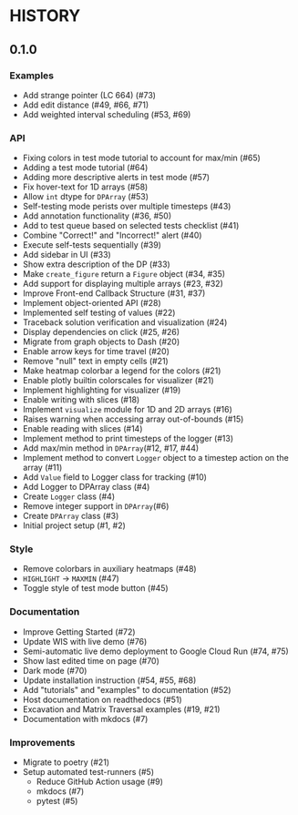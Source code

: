 # HISTORY

## 0.1.0

### Examples

- Add strange pointer (LC 664) (#73)
- Add edit distance (#49, #66, #71)
- Add weighted interval scheduling (#53, #69)

### API

- Fixing colors in test mode tutorial to account for max/min (#65)
- Adding a test mode tutorial (#64)
- Adding more descriptive alerts in test mode (#57)
- Fix hover-text for 1D arrays (#58)
- Allow `int` dtype for `DPArray` (#53)
- Self-testing mode perists over multiple timesteps (#43)
- Add annotation functionality (#36, #50)
- Add to test queue based on selected tests checklist (#41)
- Combine "Correct!" and "Incorrect!" alert (#40)
- Execute self-tests sequentially (#39)
- Add sidebar in UI (#33)
- Show extra description of the DP (#33)
- Make `create_figure` return a `Figure` object (#34, #35)
- Add support for displaying multiple arrays (#23, #32)
- Improve Front-end Callback Structure (#31, #37)
- Implement object-oriented API (#28)
- Implemented self testing of values (#22)
- Traceback solution verification and visualization (#24)
- Display dependencies on click (#25, #26)
- Migrate from graph objects to Dash (#20)
- Enable arrow keys for time travel (#20)
- Remove "null" text in empty cells (#21)
- Make heatmap colorbar a legend for the colors (#21)
- Enable plotly builtin colorscales for visualizer (#21)
- Implement highlighting for visualizer (#19)
- Enable writing with slices (#18)
- Implement `visualize` module for 1D and 2D arrays (#16)
- Raises warning when accessing array out-of-bounds (#15)
- Enable reading with slices (#14)
- Implement method to print timesteps of the logger (#13)
- Add max/min method in `DPArray`(#12, #17, #44)
- Implement method to convert `Logger` object to a timestep action on the
  array (#11)
- Add `Value` field to Logger class for tracking (#10)
- Add Logger to DPArray class (#4)
- Create `Logger` class (#4)
- Remove integer support in `DPArray`(#6)
- Create `DPArray` class (#3)
- Initial project setup (#1, #2)

### Style

- Remove colorbars in auxiliary heatmaps (#48)
- `HIGHLIGHT` -> `MAXMIN` (#47)
- Toggle style of test mode button (#45)

### Documentation

- Improve Getting Started (#72)
- Update WIS with live demo (#76)
- Semi-automatic live demo deployment to Google Cloud Run (#74, #75)
- Show last edited time on page (#70)
- Dark mode (#70)
- Update installation instruction (#54, #55, #68)
- Add "tutorials" and "examples" to documentation (#52)
- Host documentation on readthedocs (#51)
- Excavation and Matrix Traversal examples (#19, #21)
- Documentation with mkdocs (#7)

### Improvements

- Migrate to poetry (#21)
- Setup automated test-runners (#5)
  - Reduce GitHub Action usage (#9)
  - mkdocs (#7)
  - pytest (#5)
